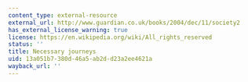```yaml
---
content_type: external-resource
external_url: http://www.guardian.co.uk/books/2004/dec/11/society2
has_external_license_warning: true
license: https://en.wikipedia.org/wiki/All_rights_reserved
status: ''
title: Necessary journeys
uid: 13a051b7-380d-46a5-ab2d-d23a2ee4621a
wayback_url: ''
---
```

